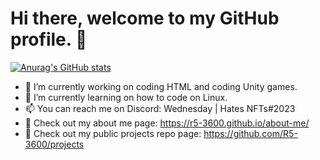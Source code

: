 # Hi there, welcome to my GitHub profile. 👋




[![Anurag's GitHub stats](https://github-readme-stats.vercel.app/api?username=R5-3600)](https://github.com/anuraghazra/github-readme-stats&theme=dark)




- 🔭 I’m currently working on coding HTML and coding Unity games.
- 🌱 I’m currently learning on how to code on Linux.
- 📫 You can reach me on Discord: Wednesday | Hates NFTs#2023
- 🔗 Check out my about me page: https://r5-3600.github.io/about-me/
- 🔗 Check out my public projects repo page: https://github.com/R5-3600/projects
